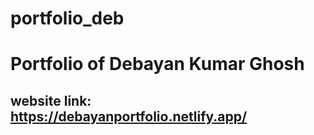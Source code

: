 # portfolio_deb
# Portfolio of Debayan Kumar Ghosh
## website link: https://debayanportfolio.netlify.app/


